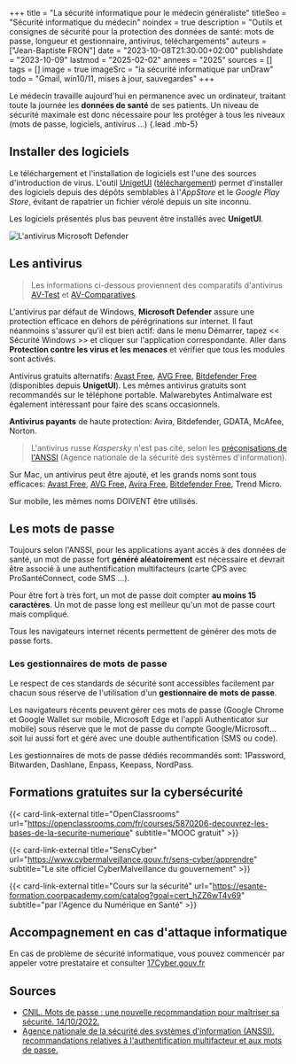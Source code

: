 +++
title = "La sécurité informatique pour le médecin généraliste"
titleSeo = "Sécurité informatique du médecin"
noindex = true
description = "Outils et consignes de sécurité pour la protection des données de santé: mots de passe, longueur et gestionnaire, antivirus, téléchargements"
auteurs = ["Jean-Baptiste FRON"]
date = "2023-10-08T21:30:00+02:00"
publishdate = "2023-10-09"
lastmod = "2025-02-02"
annees = "2025"
sources = []
tags = []
image = true
imageSrc = "la sécurité informatique par unDraw"
todo = "Gmail, win10/11, mises à jour, sauvegardes"
+++

Le médecin travaille aujourd'hui en permanence avec un ordinateur, traitant toute la journée les **données de santé** de ses patients. Un niveau de sécurité maximale est donc nécessaire pour les protéger à tous les niveaux (mots de passe, logiciels, antivirus ...)
{.lead .mb-5}

## Installer des logiciels

Le téléchargement et l'installation de logiciels est l'une des sources d'introduction de virus. L'outil [UnigetUI](https://www.marticliment.com/wingetui/) ([téléchargement](https://github.com/marticliment/UniGetUI/releases/latest/download/UniGetUI.Installer.exe)) permet d'installer des logiciels depuis des dépôts semblables à l'*AppStore* et le *Google Play Store*, évitant de rapatrier un fichier vérolé depuis un site inconnu.

Les logiciels présentés plus bas peuvent être installés avec **UnigetUI**.

![L'antivirus Microsoft Defender](/images/icons/microsoft-defender.png "112px")

## Les antivirus

> Les informations ci-dessous proviennent des comparatifs d'antivirus [AV-Test](https://www.av-test.org/fr/) et [AV-Comparatives](https://www.av-comparatives.org/consumer/).

L'antivirus par défaut de Windows, **Microsoft Defender** assure une protection efficace en dehors de pérégrinations sur internet. Il faut néanmoins s'assurer qu'il est bien actif: dans le menu Démarrer, tapez << Sécurité Windows >> et cliquer sur l'application correspondante. Aller dans **Protection contre les virus et les menaces** et vérifier que tous les modules sont activés.

Antivirus gratuits alternatifs: [Avast Free](https://www.avast.com/fr-fr/free-antivirus-download#pc), [AVG Free](https://www.avg.com/fr-fr/free-antivirus-download#pc), [Bitdefender Free](https://www.bitdefender.com/fr-fr/consumer/free-antivirus) (disponibles depuis **UnigetUI**). Les mêmes antivirus gratuits sont recommandés sur le téléphone portable. Malwarebytes Antimalware est également intéressant pour faire des scans occasionnels.

**Antivirus payants** de haute protection: Avira, Bitdefender, GDATA, McAfee, Norton.

> L'antivirus russe *Kaspersky* n'est pas cité, selon les [préconisations de l'ANSSI](https://www.cert.ssi.gouv.fr/cti/CERTFR-2022-CTI-001/) (Agence nationale de la sécurité des systèmes d'information).

Sur Mac, un antivirus peut être ajouté, et les grands noms sont tous efficaces: [Avast Free](https://www.avast.com/fr-fr/free-mac-security), [AVG Free](https://www.avg.com/fr-fr/avg-antivirus-for-mac), [Avira Free](https://www.avira.com/fr/free-antivirus-mac), [Bitdefender Free](https://www.bitdefender.com/fr-fr/consumer/virus-scanner-for-mac), Trend Micro.

Sur mobile, les mêmes noms DOIVENT être utilisés.

## Les mots de passe

Toujours selon l'ANSSI, pour les applications ayant accès à des données de santé, un mot de passe fort **généré aléatoirement** est nécessaire et devrait être associé à une authentification multifacteurs (carte CPS avec ProSantéConnect, code SMS ...).

Pour être fort à très fort, un mot de passe doit compter **au moins 15 caractères**. Un mot de passe long est meilleur qu'un mot de passe court mais compliqué.

Tous les navigateurs internet récents permettent de générer des mots de passe forts.

### Les gestionnaires de mots de passe

Le respect de ces standards de sécurité sont accessibles facilement par chacun sous réserve de l'utilisation d'un **gestionnaire de mots de passe**.

Les navigateurs récents peuvent gérer ces mots de passe (Google Chrome et Google Wallet sur mobile, Microsoft Edge et l'appli Authenticator sur mobile) sous réserve que le mot de passe du compte Google/Microsoft... soit lui aussi fort et géré avec une double authentification (SMS ou code).

Les gestionnaires de mots de passe dédiés recommandés sont: 1Password, Bitwarden, Dashlane, Enpass, Keepass, NordPass.

## Formations gratuites sur la cybersécurité

{{< card-link-external title="OpenClassrooms" url="https://openclassrooms.com/fr/courses/5870206-decouvrez-les-bases-de-la-securite-numerique" subtitle="MOOC gratuit" >}}

{{< card-link-external title="SensCyber" url="https://www.cybermalveillance.gouv.fr/sens-cyber/apprendre" subtitle="Le site officiel CyberMalveillance du gouvernement" >}}

{{< card-link-external title="Cours sur la sécurité" url="https://esante-formation.coorpacademy.com/catalog?goal=cert_hZZ6wT4v69" subtitle="par l'Agence du Numérique en Santé" >}}

## Accompagnement en cas d'attaque informatique

En cas de problème de sécurité informatique, vous pouvez commencer par appeler votre prestataire et consulter [17Cyber.gouv.fr](https://17cyber.gouv.fr)

## Sources

- [CNIL. Mots de passe : une nouvelle recommandation pour maîtriser sa sécurité. 14/10/2022.](https://www.cnil.fr/fr/mots-de-passe-une-nouvelle-recommandation-pour-maitriser-sa-securite)
- [Agence nationale de la sécurité des systèmes d'information (ANSSI). recommandations relatives à l'authentification multifacteur et aux mots de passe.](https://www.ssi.gouv.fr/guide/recommandations-relatives-a-lauthentification-multifacteur-et-aux-mots-de-passe/)
